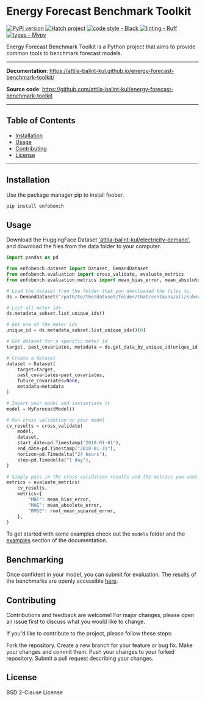 # Energy  Forecast Benchmark Toolkit

[![PyPI version](https://badge.fury.io/py/enfobench.svg)](https://badge.fury.io/py/enfobench)
[![Hatch project](https://img.shields.io/badge/%F0%9F%A5%9A-Hatch-4051b5.svg)](https://github.com/pypa/hatch)
[![code style - Black](https://img.shields.io/badge/code%20style-black-000000.svg)](https://github.com/psf/black)
[![linting - Ruff](https://img.shields.io/endpoint?url=https://raw.githubusercontent.com/charliermarsh/ruff/main/assets/badge/v0.json)](https://github.com/charliermarsh/ruff)
[![types - Mypy](https://img.shields.io/badge/types-Mypy-blue.svg)](https://github.com/python/mypy)

Energy Forecast Benchmark Toolkit is a Python project that aims to provide common tools to
benchmark forecast models.

---

**Documentation**: https://attila-balint-kul.github.io/energy-forecast-benchmark-toolkit/

**Source code**: https://github.com/attila-balint-kul/energy-forecast-benchmark-toolkit

---

## Table of Contents

- [Installation](#installation)
- [Usage](#usage)
- [Contributing](#contributing)
- [License](#license)

---

## Installation

Use the package manager pip to install foobar.

```bash
pip install enfobench
```

## Usage

Download the HuggingFace Dataset ['attila-balint-kul/electricity-demand'](https://huggingface.co/datasets/attila-balint-kul/electricity-demand),
and download the files from the data folder to your computer.

```python
import pandas as pd

from enfobench.dataset import Dataset, DemandDataset
from enfobench.evaluation import cross_validate, evaluate_metrics
from enfobench.evaluation.metrics import mean_bias_error, mean_absolute_error, root_mean_squared_error

# Load the dataset from the folder that you downloaded the files to.
ds = DemandDataset("/path/to/the/dataset/folder/that/contains/all/subsets")

# List all meter ids
ds.metadata_subset.list_unique_ids()

# Get one of the meter ids
unique_id = ds.metadata_subset.list_unique_ids()[0]

# Get dataset for a specific meter id
target, past_covariates, metadata = ds.get_data_by_unique_id(unique_id)

# Create a dataset
dataset = Dataset(
    target=target,
    past_covariates=past_covariates,
    future_covariates=None,
    metadata=metadata
)

# Import your model and instantiate it
model = MyForecastModel()

# Run cross validation on your model
cv_results = cross_validate(
    model,
    dataset,
    start_date=pd.Timestamp("2018-01-01"),
    end_date=pd.Timestamp("2018-01-31"),
    horizon=pd.Timedelta("24 hours"),
    step=pd.Timedelta("1 day"),
)

# Simply pass in the cross validation results and the metrics you want to evaluate.
metrics = evaluate_metrics(
    cv_results,
    metrics={
        "MBE": mean_bias_error,
        "MAE": mean_absolute_error,
        "RMSE": root_mean_squared_error,
    },
)
```

To get started with some examples check out the `models` folder and the [examples](https://attila-balint-kul.github.io/energy-forecast-benchmark-toolkit/examples) section of the documentation.

## Benchmarking

Once confident in your model, you can submit for evaluation.
The results of the benchmarks are openly accessible [here](https://wandb.ai/attila-balint-kul/load-forecasting-competition/reports/Enfobench-Dashboard--Vmlldzo2MDM0ODE2#models).


## Contributing

Contributions and feedback are welcome! For major changes, please open an issue first to discuss
what you would like to change.

If you'd like to contribute to the project, please follow these steps:

Fork the repository.
Create a new branch for your feature or bug fix.
Make your changes and commit them.
Push your changes to your forked repository.
Submit a pull request describing your changes.

## License

BSD 2-Clause License
